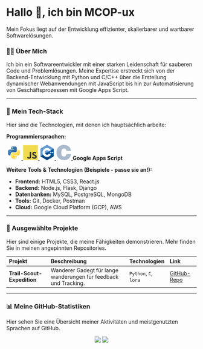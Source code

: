 # Hallo 👋, ich bin MCOP-ux

Mein Fokus liegt auf der Entwicklung effizienter, skalierbarer und wartbarer Softwarelösungen.


### 👨‍💻 Über Mich

Ich bin ein Softwareentwickler mit einer starken Leidenschaft für sauberen Code und Problemlösungen. Meine Expertise erstreckt sich von der Backend-Entwicklung mit Python und C/C++ über die Erstellung dynamischer Webanwendungen mit JavaScript bis hin zur Automatisierung von Geschäftsprozessen mit Google Apps Script.

---

### 🚀 Mein Tech-Stack

Hier sind die Technologien, mit denen ich hauptsächlich arbeite:

**Programmiersprachen:**
<p align="left">
    <a href="https://www.python.org" target="_blank" rel="noreferrer"> <img src="https://raw.githubusercontent.com/devicons/devicon/master/icons/python/python-original.svg" alt="python" width="40" height="40"/> </a>
    <a href="https://developer.mozilla.org/en-US/docs/Web/JavaScript" target="_blank" rel="noreferrer"> <img src="https://raw.githubusercontent.com/devicons/devicon/master/icons/javascript/javascript-original.svg" alt="javascript" width="40" height="40"/> </a>
    <a href="https://www.cplusplus.com/" target="_blank" rel="noreferrer"> <img src="https://raw.githubusercontent.com/devicons/devicon/master/icons/cplusplus/cplusplus-original.svg" alt="cplusplus" width="40" height="40"/> </a>
    <a href="https://www.cprogramming.com/" target="_blank" rel="noreferrer"> <img src="https://raw.githubusercontent.com/devicons/devicon/master/icons/c/c-original.svg" alt="c" width="40" height="40"/> </a>
    <strong>Google Apps Script</strong>
</p>

**Weitere Tools & Technologien (Beispiele - passe sie an!):**
* **Frontend:** HTML5, CSS3, React.js
* **Backend:** Node.js, Flask, Django
* **Datenbanken:** MySQL, PostgreSQL, MongoDB
* **Tools:** Git, Docker, Postman
* **Cloud:** Google Cloud Platform (GCP), AWS

---

### 🌟 Ausgewählte Projekte

Hier sind einige Projekte, die meine Fähigkeiten demonstrieren. Mehr finden Sie in meinen angepinnten Repositories.

| Projekt | Beschreibung | Technologien | Link |
| :--- | :--- | :--- | :--- |
| **Trail-Scout-Expedition** | Wanderer Gadegt für lange wanderungen für feedback und Tracking. | `Python`, `C`, `lora`| [GitHub-Repo](https://github.com/[MCOP-ux]/[Trail-Scout-Expedition]) |


---

### 📊 Meine GitHub-Statistiken

Hier sehen Sie eine Übersicht meiner Aktivitäten und meistgenutzten Sprachen auf GitHub.

<p align="center">
  <img height="180em" src="https://github-readme-stats.vercel.app/api?username=[MCOP-ux]&show_icons=true&theme=tokyonight&include_all_commits=true&count_private=true"/>
  <img height="180em" src="https://github-readme-stats.vercel.app/api/top-langs/?username=[MCOP-ux]&layout=compact&langs_count=8&theme=tokyonight"/>
</p>
